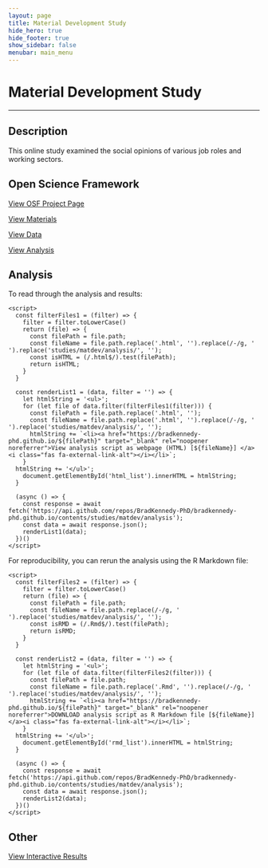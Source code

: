 ```yaml
---
layout: page
title: Material Development Study
hide_hero: true
hide_footer: true
show_sidebar: false
menubar: main_menu
---
```


# Material Development Study

---

## Description

This online study examined the social opinions of various job roles and working sectors.

## Open Science Framework
<a href="https://osf.io/w279r/" target="_blank" rel="noopener noreferrer">View OSF Project Page <i class="fas fa-external-link-alt"></i></a>

<a href="https://osf.io/hv3p4/" class="button is-primary" target="_blank" rel="noopener noreferrer">View Materials <i class="fas fa-external-link-alt"></i></a>

<a href="https://osf.io/rck5h/" class="button is-primary" target="_blank" rel="noopener noreferrer">View Data <i class="fas fa-external-link-alt"></i></a>

<a href="https://osf.io/2b5tz/" class="button is-primary" target="_blank" rel="noopener noreferrer">View Analysis <i class="fas fa-external-link-alt"></i></a>


<html>
    <div>
      <h2>Analysis</h2>
      <p>To read through the analysis and results:</p>
      <ul id="html_list">
      </ul>
    </div>
    
    <script>
      const filterFiles1 = (filter) => {
        filter = filter.toLowerCase()
        return (file) => {
          const filePath = file.path;
          const fileName = file.path.replace('.html', '').replace(/-/g, ' ').replace('studies/matdev/analysis/', '');
          const isHTML = (/.html$/).test(filePath);
          return isHTML;
        }
      }
      
      const renderList1 = (data, filter = '') => {
        let htmlString = '<ul>';
        for (let file of data.filter(filterFiles1(filter))) {
          const filePath = file.path.replace('.html', '');
          const fileName = file.path.replace('.html', '').replace(/-/g, ' ').replace('studies/matdev/analysis/', '');
          htmlString += `<li><a href="https://bradkennedy-phd.github.io/${filePath}" target="_blank" rel="noopener noreferrer">View analysis script as webpage (HTML) [${fileName}] </a><i class="fas fa-external-link-alt"></i></li>`;
        }
      htmlString += '</ul>';
        document.getElementById('html_list').innerHTML = htmlString;
      }
      
      (async () => {
        const response = await fetch('https://api.github.com/repos/BradKennedy-PhD/bradkennedy-phd.github.io/contents/studies/matdev/analysis');
        const data = await response.json();
        renderList1(data);
      })()
    </script>
</html>

<html>
<div>
<p>For reproducibility, you can rerun the analysis using the R Markdown file:</p>
<ul id="rmd_list">
      </ul>
    </div>
    
    <script>
      const filterFiles2 = (filter) => {
        filter = filter.toLowerCase()
        return (file) => {
          const filePath = file.path;
          const fileName = file.path.replace(/-/g, ' ').replace('studies/matdev/analysis/', '');
          const isRMD = (/.Rmd$/).test(filePath);
          return isRMD;
        }
      }
      
      const renderList2 = (data, filter = '') => {
        let htmlString = '<ul>';
        for (let file of data.filter(filterFiles2(filter))) {
          const filePath = file.path;
          const fileName = file.path.replace('.Rmd', '').replace(/-/g, ' ').replace('studies/matdev/analysis/', '');
          htmlString += `<li><a href="https://bradkennedy-phd.github.io/${filePath}" target="_blank" rel="noopener noreferrer">DOWNLOAD analysis script as R Markdown file [${fileName}] </a><i class="fas fa-external-link-alt"></i></li>`;
        }
      htmlString += '</ul>';
        document.getElementById('rmd_list').innerHTML = htmlString;
      }
      
      (async () => {
        const response = await fetch('https://api.github.com/repos/BradKennedy-PhD/bradkennedy-phd.github.io/contents/studies/matdev/analysis');
        const data = await response.json();
        renderList2(data);
      })()
    </script>
</html>

## Other

<a href="http://apps.bradleykennedy.co.uk/pilotdata/" class="button is-primary" target="_blank" rel="noopener noreferrer">View Interactive Results <i class="fas fa-external-link-alt"></i></a>